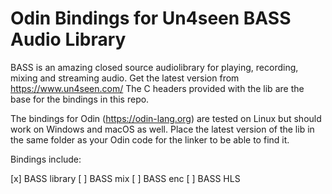 # Odin Bindings for Un4seen BASS Audio Library

BASS is an amazing closed source audiolibrary for playing, recording, mixing and streaming audio.
Get the latest version from https://www.un4seen.com/
The C headers provided with the lib are the base for the bindings in this repo. 

The bindings for Odin (https://odin-lang.org) are tested on Linux but should work on Windows and macOS as well.
Place the latest version of the lib in the same folder as your Odin code for the linker to be able to find it.

Bindings include:

 [x] BASS library
 [ ] BASS mix
 [ ] BASS enc
 [ ] BASS HLS